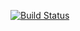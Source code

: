 [![Build Status](https://travis-ci.com/Shirley767676/Project110.svg?branch=master)](https://travis-ci.com/Shirley767676/Project110)